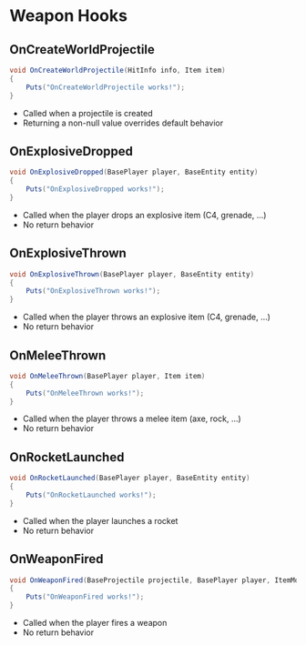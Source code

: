 # Weapon Hooks

## OnCreateWorldProjectile

``` csharp
void OnCreateWorldProjectile(HitInfo info, Item item)
{
    Puts("OnCreateWorldProjectile works!");
}
```

 * Called when a projectile is created
 * Returning a non-null value overrides default behavior

## OnExplosiveDropped

``` csharp
void OnExplosiveDropped(BasePlayer player, BaseEntity entity)
{
    Puts("OnExplosiveDropped works!");
}
```

 * Called when the player drops an explosive item (C4, grenade, ...)
 * No return behavior

## OnExplosiveThrown

``` csharp
void OnExplosiveThrown(BasePlayer player, BaseEntity entity)
{
    Puts("OnExplosiveThrown works!");
}
```

 * Called when the player throws an explosive item (C4, grenade, ...)
 * No return behavior

## OnMeleeThrown

``` csharp
void OnMeleeThrown(BasePlayer player, Item item)
{
    Puts("OnMeleeThrown works!");
}
```

 * Called when the player throws a melee item (axe, rock, ...)
 * No return behavior

## OnRocketLaunched

``` csharp
void OnRocketLaunched(BasePlayer player, BaseEntity entity)
{
    Puts("OnRocketLaunched works!");
}
```

 * Called when the player launches a rocket
 * No return behavior

## OnWeaponFired

``` csharp
void OnWeaponFired(BaseProjectile projectile, BasePlayer player, ItemModProjectile mod, ProtoBuf.ProjectileShoot projectiles)
{
    Puts("OnWeaponFired works!");
}
```

 * Called when the player fires a weapon
 * No return behavior
